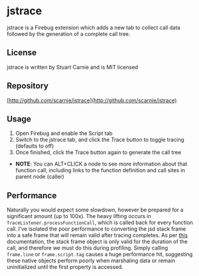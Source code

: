 # jstrace
jstrace is a Firebug extension which adds a new tab to collect call data followed by the generation of a complete call tree.

## License
jstrace is written by Stuart Carnie and is MIT licensed

## Repository
[http://github.com/scarnie/jstrace](http://github.com/scarnie/jstrace)

## Usage
1. Open Firebug and enable the Script tab
1. Switch to the jstrace tab, and click the Trace button to toggle tracing (defaults to off)
1. Once finished, click the Trace button again to generate the call tree
  * __NOTE__: You can ALT+CLICK a node to see more information about that function call, 
	including links to the function definition and call sites in parent node (caller)

## Performance
Naturally you would expect some slowdown, however be prepared for a significant amount (up to 100x).
The heavy lifting occurs in `TraceListener.processFunctionCall`, which is called back for every function call.
I've isolated the poor performance to converting the jsd stack frame into a safe frame that will remain valid
after tracing completes.  As per [this][jsdIStackFrame] documentation, the stack frame object is only valid for the duration
of the call, and therefore we must do this during profiling.  Simply calling `frame.line` or `frame.script.tag` 
causes a huge performance hit, suggesting these native objects perform poorly when marshaling data or remain 
uninitialized until the first property is accessed.

[jsdIStackFrame]: http://xulrunner-1.9.sourcearchive.com/documentation/1.9.0.14plus-pbuild2plus-pnobinonly/interfacejsdIStackFrame.html